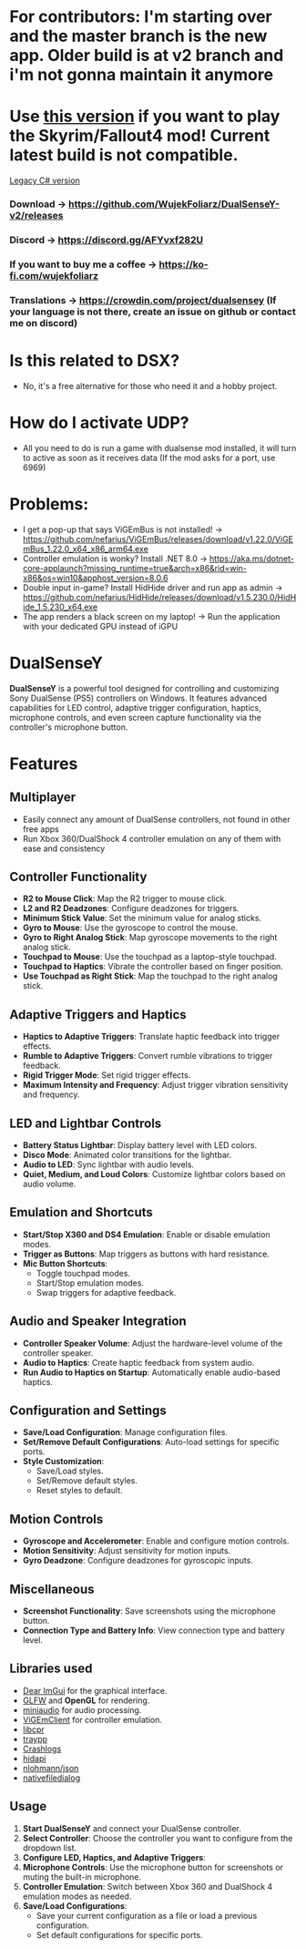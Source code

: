 # For contributors: I'm starting over and the master branch is the new app. Older build is at v2 branch and i'm not gonna maintain it anymore

# Use [this version](https://github.com/WujekFoliarz/DualSenseY-v2/releases/tag/newbuildexperimental) if you want to play the Skyrim/Fallout4 mod! Current latest build is not compatible.


[Legacy C# version](https://github.com/WujekFoliarz/DualSenseY/releases/tag/6.2) 

### Download → https://github.com/WujekFoliarz/DualSenseY-v2/releases
### Discord → https://discord.gg/AFYvxf282U
### If you want to buy me a coffee → https://ko-fi.com/wujekfoliarz
### Translations → https://crowdin.com/project/dualsensey (If your language is not there, create an issue on github or contact me on discord)

# Is this related to DSX?
 - No, it's a free alternative for those who need it and a hobby project.

# How do I activate UDP?
 - All you need to do is run a game with dualsense mod installed, it will turn to active as soon as it receives data (If the mod asks for a port, use 6969)

# Problems:
 - I get a pop-up that says ViGEmBus is not installed! -> https://github.com/nefarius/ViGEmBus/releases/download/v1.22.0/ViGEmBus_1.22.0_x64_x86_arm64.exe
 - Controller emulation is wonky? Install .NET 8.0 -> https://aka.ms/dotnet-core-applaunch?missing_runtime=true&arch=x86&rid=win-x86&os=win10&apphost_version=8.0.6
 - Double input in-game? Install HidHide driver and run app as admin -> https://github.com/nefarius/HidHide/releases/download/v1.5.230.0/HidHide_1.5.230_x64.exe
 - The app renders a black screen on my laptop! -> Run the application with your dedicated GPU instead of iGPU

# DualSenseY

**DualSenseY** is a powerful tool designed for controlling and customizing Sony DualSense (PS5) controllers on Windows. It features advanced capabilities for LED control, adaptive trigger configuration, haptics, microphone controls, and even screen capture functionality via the controller's microphone button.

# Features

## Multiplayer
 - Easily connect any amount of DualSense controllers, not found in other free apps
 - Run Xbox 360/DualShock 4 controller emulation on any of them with ease and consistency
 
## Controller Functionality
- **R2 to Mouse Click**: Map the R2 trigger to mouse click.
- **L2 and R2 Deadzones**: Configure deadzones for triggers.
- **Minimum Stick Value**: Set the minimum value for analog sticks.
- **Gyro to Mouse**: Use the gyroscope to control the mouse.
- **Gyro to Right Analog Stick**: Map gyroscope movements to the right analog stick.
- **Touchpad to Mouse**: Use the touchpad as a laptop-style touchpad.
- **Touchpad to Haptics**: Vibrate the controller based on finger position.
- **Use Touchpad as Right Stick**: Map the touchpad to the right analog stick.

## Adaptive Triggers and Haptics
- **Haptics to Adaptive Triggers**: Translate haptic feedback into trigger effects.
- **Rumble to Adaptive Triggers**: Convert rumble vibrations to trigger feedback.
- **Rigid Trigger Mode**: Set rigid trigger effects.
- **Maximum Intensity and Frequency**: Adjust trigger vibration sensitivity and frequency.

## LED and Lightbar Controls
- **Battery Status Lightbar**: Display battery level with LED colors.
- **Disco Mode**: Animated color transitions for the lightbar.
- **Audio to LED**: Sync lightbar with audio levels.
- **Quiet, Medium, and Loud Colors**: Customize lightbar colors based on audio volume.

## Emulation and Shortcuts
- **Start/Stop X360 and DS4 Emulation**: Enable or disable emulation modes.
- **Trigger as Buttons**: Map triggers as buttons with hard resistance.
- **Mic Button Shortcuts**:
  - Toggle touchpad modes.
  - Start/Stop emulation modes.
  - Swap triggers for adaptive feedback.

## Audio and Speaker Integration
- **Controller Speaker Volume**: Adjust the hardware-level volume of the controller speaker.
- **Audio to Haptics**: Create haptic feedback from system audio.
- **Run Audio to Haptics on Startup**: Automatically enable audio-based haptics.

## Configuration and Settings
- **Save/Load Configuration**: Manage configuration files.
- **Set/Remove Default Configurations**: Auto-load settings for specific ports.
- **Style Customization**:
  - Save/Load styles.
  - Set/Remove default styles.
  - Reset styles to default.

## Motion Controls
- **Gyroscope and Accelerometer**: Enable and configure motion controls.
- **Motion Sensitivity**: Adjust sensitivity for motion inputs.
- **Gyro Deadzone**: Configure deadzones for gyroscopic inputs.

## Miscellaneous
- **Screenshot Functionality**: Save screenshots using the microphone button.
- **Connection Type and Battery Info**: View connection type and battery level.

## Libraries used

  - [Dear ImGui](https://github.com/ocornut/imgui) for the graphical interface.
  - [GLFW](https://www.glfw.org/) and **OpenGL** for rendering.
  - [miniaudio](https://github.com/mackron/miniaudio) for audio processing.
  - [ViGEmClient](https://github.com/nefarius/ViGEmClient) for controller emulation.
  - [libcpr](https://github.com/libcpr/cpr)
  - [traypp](https://github.com/Soundux/traypp)
  - [Crashlogs](https://github.com/TylerGlaiel/Crashlogs)
  - [hidapi](https://github.com/libusb/hidapi)
  - [nlohmann/json](https://github.com/nlohmann/json)
  - [nativefiledialog](https://github.com/mlabbe/nativefiledialog)

## Usage

1. **Start DualSenseY** and connect your DualSense controller.
2. **Select Controller**: Choose the controller you want to configure from the dropdown list.
3. **Configure LED, Haptics, and Adaptive Triggers**:
4. **Microphone Controls**: Use the microphone button for screenshots or muting the built-in microphone.
5. **Controller Emulation**: Switch between Xbox 360 and DualShock 4 emulation modes as needed.
6. **Save/Load Configurations**:
   - Save your current configuration as a file or load a previous configuration.
   - Set default configurations for specific ports.
